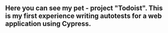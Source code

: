 ## Here you can see my pet - project "Todoist". This is my first experience writing autotests for a web application using Cypress.
